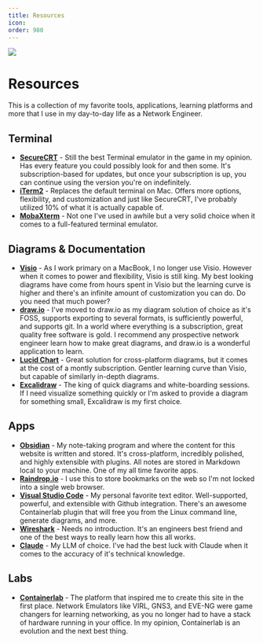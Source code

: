 ```yaml
---
title: Resources
icon:
order: 980
---
```


![](https://raw.githubusercontent.com/network-chadmin/network-chadmin.github.io/refs/heads/main/static/wrench-banner.png)

# Resources

This is a collection of my favorite tools, applications, learning platforms and more that I use in my day-to-day life as a Network Engineer.

## Terminal

* **[SecureCRT](https://www.vandyke.com/products/securecrt/)** - Still the best Terminal emulator in the game in my opinion. Has every feature you could possibly look for and then some. It's subscription-based for updates, but once your subscription is up, you can continue using the version you're on indefinitely.
* **[iTerm2](https://iterm2.com/)** - Replaces the default terminal on Mac. Offers more options, flexibility, and customization and just like SecureCRT, I've probably utilized 10% of what it is actually capable of.
* **[MobaXterm](https://mobaxterm.mobatek.net/)** - Not one I've used in awhile but a very solid choice when it comes to a full-featured terminal emulator.

## Diagrams & Documentation

* **[Visio](https://www.microsoft.com/en-us/microsoft-365/visio/flowchart-software)** - As I work primary on a MacBook, I no longer use Visio. However when it comes to power and flexibility, Visio is still king. My best looking diagrams have come from hours spent in Visio but the learning curve is higher and there's an infinite amount of customization you can do. Do you need that much power?
* **[draw.io](https://app.diagrams.net/)** - I've moved to draw.io as my diagram solution of choice as it's FOSS, supports exporting to several formats, is sufficiently powerful, and supports git. In a world where everything is a subscription, great quality free software is gold. I recommend any prospective network engineer learn how to make great diagrams, and draw.io is a wonderful application to learn.
* **[Lucid Chart](https://www.lucidchart.com/)** - Great solution for cross-platform diagrams, but it comes at the cost of a montly subscription. Gentler learning curve than Visio, but capable of similarly in-depth diagrams.
* **[Excalidraw](https://excalidraw.com/)** - The king of quick diagrams and white-boarding sessions. If I need visualize something quickly or I'm asked to provide a diagram for something small, Excalidraw is my first choice.

## Apps

* **[Obsidian](https://obsidian.md/)** - My note-taking program and where the content for this website is written and stored. It's cross-platform, incredibly polished, and highly extensible with plugins. All notes are stored in Markdown local to your machine. One of my all time favorite apps.
* **[Raindrop.io](https://raindrop.io/)** - I use this to store bookmarks on the web so I'm not locked into a single web browser.
* **[Visual Studio Code](https://code.visualstudio.com/)** - My personal favorite text editor. Well-supported, powerful, and extensible with Github integration. There's an awesome Containerlab plugin that will free you from the Linux command line, generate diagrams, and more.
* **[Wireshark](https://www.wireshark.org/)** - Needs no introduction. It's an engineers best friend and one of the best ways to really learn how this all works.
* **[Claude](https://claude.ai/)** - My LLM of choice. I've had the best luck with Claude when it comes to the accuracy of it's technical knowledge.

## Labs

* **[Containerlab](https://containerlab.dev/)** - The platform that inspired me to create this site in the first place. Network Emulators like VIRL, GNS3, and EVE-NG were game changers for learning networking, as you no longer had to have a stack of hardware running in your office. In my opinion, Containerlab is an evolution and the next best thing.